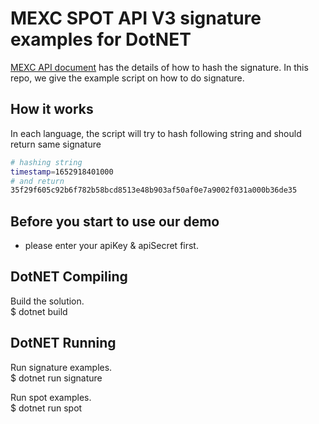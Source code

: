 # MEXC SPOT API V3 signature examples for DotNET

[MEXC API document](https://mxcdevelop.github.io/apidocs/spot_v3_en/#signed) has the details of how to hash the signature. In this repo, we give the example script on how to do signature.

## How it works
In each language, the script will try to hash following string and should return same signature

```bash
# hashing string
timestamp=1652918401000
# and return
35f29f605c92b6f782b58bcd8513e48b903af50af0e7a9002f031a000b36de35

```

## Before you start to use our demo
- please enter your apiKey & apiSecret first.


## DotNET Compiling 
Build the solution. \
$ dotnet build

## DotNET Running
Run signature examples. \
$ dotnet run signature

Run spot examples. \
$ dotnet run spot
